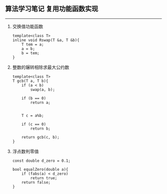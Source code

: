 ## 算法学习笔记 复用功能函数实现
---

1. 交换值功能函数
    ```
    template<class T>
    inline void Rswap(T &a, T &b){
        T tem = a;
        a = b;
        b = tem;
    }
    ```
2. 整数的辗转相除求最大公约数
    ```
    template<class T>
    T gcb(T a, T b){
        if (a < b)
            swap(a, b);

        if (b == 0)
            return a;


        T c = a%b;

        if (c == 0)
            return b;

        return gcb(c, b);
    }
    ```
3. 浮点数判零值
    ```
    const double d_zero = 0.1;

    bool equalZero(double a){
        if (fabs(a) < d_zero)
            return true;
        return false;
    }
    ```